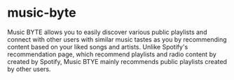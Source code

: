 # music-byte
Music BYTE allows you to easily discover various public playlists and connect with other users with similar music tastes as you by recommending content based on your liked songs and artists. Unlike Spotify's recommendation page, which recommend playlists and radio content by created by Spotify, Music BTYE mainly recommends public playlists created by other users.
